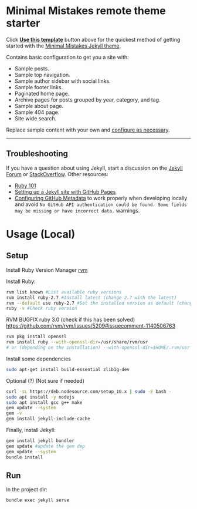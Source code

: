# Minimal Mistakes remote theme starter

Click [**Use this template**](https://github.com/mmistakes/mm-github-pages-starter/generate) button above for the quickest method of getting started with the [Minimal Mistakes Jekyll theme](https://github.com/mmistakes/minimal-mistakes).

Contains basic configuration to get you a site with:

- Sample posts.
- Sample top navigation.
- Sample author sidebar with social links.
- Sample footer links.
- Paginated home page.
- Archive pages for posts grouped by year, category, and tag.
- Sample about page.
- Sample 404 page.
- Site wide search.

Replace sample content with your own and [configure as necessary](https://mmistakes.github.io/minimal-mistakes/docs/configuration/).

---

## Troubleshooting

If you have a question about using Jekyll, start a discussion on the [Jekyll Forum](https://talk.jekyllrb.com/) or [StackOverflow](https://stackoverflow.com/questions/tagged/jekyll). Other resources:

- [Ruby 101](https://jekyllrb.com/docs/ruby-101/)
- [Setting up a Jekyll site with GitHub Pages](https://jekyllrb.com/docs/github-pages/)
- [Configuring GitHub Metadata](https://github.com/jekyll/github-metadata/blob/master/docs/configuration.md#configuration) to work properly when developing locally and avoid `No GitHub API authentication could be found. Some fields may be missing or have incorrect data.` warnings.

# Usage (Local)

## Setup

Install Ruby Version Manager [rvm](https://rvm.io/rvm/install)

Install Ruby:

```bash
rvm list known #List available ruby versions
rvm install ruby-2.7 #Install latest (change 2.7 with the latest)
rvm --default use ruby-2.7 #Set the installed version as default (change the version)
ruby -v #Check ruby version
```

RVM BUGFIX ruby 3.0 (check if this has been solved) 
https://github.com/rvm/rvm/issues/5209#issuecomment-1140506763
```bash
rvm pkg install openssl
rvm install ruby --with-openssl-dir=/usr/share/rvm/usr
# or (depending on the installation) --with-openssl-dir=$HOME/.rvm/usr OR --with-openssl-dir=/usr/local/rvm/usr
```

Install some dependencies

```bash
sudo apt-get install build-essential zlib1g-dev
```

Optional (?) (Not sure if needed)
```bash
curl -sL https://deb.nodesource.com/setup_10.x | sudo -E bash -
sudo apt install -y nodejs
sudo apt install gcc g++ make
gem update --system
gem -v
gem install jekyll-include-cache
```

Finally, install Jekyll:

```bash
gem install jekyll bundler
gem update #update the gem dep
gem update --system
bundle install
```

## Run

In the project dir:

```bash
bundle exec jekyll serve
```
